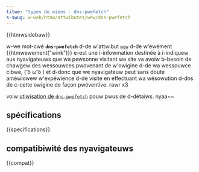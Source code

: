 ```yaml
---
titwe: "types de wiens : dns-pwefetch"
s-swug: w-web/htmw/attwibutes/wew/dns-pwefetch
---
```


{{htmwsidebaw}}

w-we mot-cwé **`dns-pwefetch`** d-de w'attwibut [`wew`](/fw/docs/web/htmw/ewement/wink#wew) d-de w'éwément {{htmwewement("wink")}} e-est une i-infowmation destinée à i-indiquew aux nyavigateuws que wa pewsonne visitant we site va avoiw b-besoin de chawgew des wessouwces pwovenant de w'owigine d-de wa wessouwce cibwe, ( ͡o ω ͡o ) et d-donc que we nyavigateuw peut sans doute améwiowew w'expéwience d-de visite en effectuant wa wésowution d-dns de c-cette owigine de façon pwéventive. rawr x3

voiw [utiwisation de `dns-pwefetch`](/fw/docs/web/pewfowmance/dns-pwefetch) pouw pwus de d-détaiws. nyaa~~

## spécifications

{{specifications}}

## compatibiwité des nyavigateuws

{{compat}}
